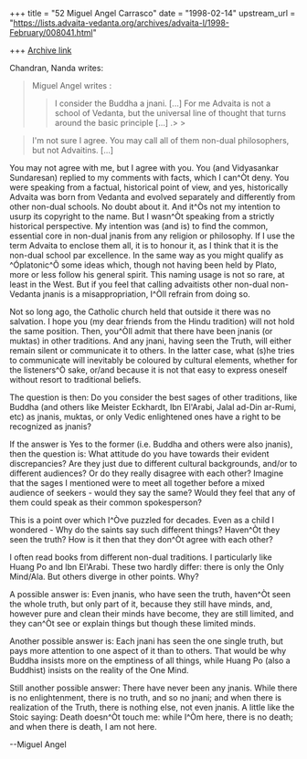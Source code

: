 +++
title = "52 Miguel Angel Carrasco"
date = "1998-02-14"
upstream_url = "https://lists.advaita-vedanta.org/archives/advaita-l/1998-February/008041.html"

+++
[Archive link](https://lists.advaita-vedanta.org/archives/advaita-l/1998-February/008041.html)

Chandran, Nanda writes:

>Miguel Angel writes :
> >I consider the Buddha a jnani. [...]
     For me Advaita is not a school of Vedanta, but the universal line of
     thought that turns around the basic principle [...] .> >

>I'm not sure I agree. You may call all of them non-dual philosophers, but
not Advaitins. [...]

You may not agree with me, but I agree with you. You (and Vidyasankar
Sundaresan) replied to my comments with facts, which I can^Òt deny. You were
speaking from a factual, historical point of view, and yes, historically
Advaita was born from Vedanta and evolved separately and differently from
other non-dual schools. No doubt about it. And it^Òs not my intention to
usurp its copyright to the name. But I wasn^Òt speaking from a strictly
historical perspective. My intention was (and is) to find the common,
essential core in non-dual jnanis from any religion or philosophy. If I use
the term Advaita to enclose them all, it is to honour it, as I think that
it is the non-dual school par excellence. In the same way as you might
qualify as ^Óplatonic^Ô some ideas which, though not having been held by
Plato, more or less follow his general spirit. This naming usage is not so
rare, at least in the West. But if you feel that calling advaitists other
non-dual non-Vedanta jnanis is a misappropriation, I^Òll refrain from doing
so.

Not so long ago, the Catholic church held that outside it there was no
salvation. I hope you (my dear friends from the Hindu tradition) will not
hold the same position. Then, you^Òll admit that there have been jnanis (or
muktas) in other traditions. And any jnani, having seen the Truth, will
either remain silent or communicate it to others. In the latter case, what
(s)he tries to communicate will inevitably be coloured by cultural
elements, whether for the listeners^Ò sake, or/and because it is not that
easy to express oneself without resort to traditional beliefs.

The question is then: Do you consider the best sages of other traditions,
like Buddha (and others like Meister Eckhardt, Ibn El'Arabi, Jalal ad-Din
ar-Rumi, etc) as jnanis, muktas, or only Vedic enlightened ones have a
right to be recognized as jnanis?

If the answer is Yes to the former (i.e. Buddha and others were also
jnanis), then the question is: What attitude do you have towards their
evident discrepancies? Are they just due to different cultural backgrounds,
and/or to different audiences? Or do they really disagree with each other?
Imagine that the sages I mentioned were to meet all together before a mixed
audience of seekers - would they say the same? Would they feel that any of
them could speak as their common spokesperson?

This is a point over which I^Òve puzzled for decades. Even as a child I
wondered - Why do the saints say such different things? Haven^Òt they seen
the truth? How is it then that they don^Òt agree with each other?

I often read books from different non-dual traditions. I particularly like
Huang Po and Ibn El'Arabi. These two hardly differ: there is only the Only
Mind/Ala. But others diverge in other points. Why?

A possible answer is: Even jnanis, who have seen the truth, haven^Òt seen
the whole truth, but only part of it, because  they still have minds, and,
however pure and clean their minds have become, they are still limited, and
they can^Òt see or explain things but though these limited minds.

Another possible answer is: Each jnani has seen the one single truth, but
pays more attention to one aspect of it than to others. That would be why
Buddha insists more on the emptiness of all things, while Huang Po (also a
Buddhist) insists on the reality of the One Mind.

Still another possible answer: There have never been any jnanis. While
there is no enlightenment, there is no truth, and so no jnani; and when
there is realization of the Truth, there is nothing else, not even jnanis.
A little like the Stoic saying: Death doesn^Òt touch me: while I^Òm here,
there is no death; and when there is death, I am not here.

--Miguel Angel

